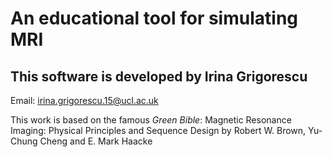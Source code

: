 An educational tool for simulating MRI
======================================

This software is developed by Irina Grigorescu 
---------------------------------------------

Email: <irina.grigorescu.15@ucl.ac.uk>

This work is based on the famous _Green Bible_: Magnetic Resonance Imaging: Physical Principles and Sequence Design by Robert W. Brown, Yu-Chung Cheng and E. Mark Haacke



